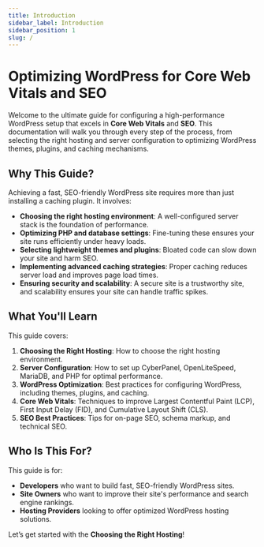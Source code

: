 ```yaml
---
title: Introduction
sidebar_label: Introduction
sidebar_position: 1
slug: /
---
```


# Optimizing WordPress for Core Web Vitals and SEO

Welcome to the ultimate guide for configuring a high-performance WordPress setup that excels in **Core Web Vitals** and **SEO**. This documentation will walk you through every step of the process, from selecting the right hosting and server configuration to optimizing WordPress themes, plugins, and caching mechanisms.

## Why This Guide?

Achieving a fast, SEO-friendly WordPress site requires more than just installing a caching plugin. It involves:

- **Choosing the right hosting environment**: A well-configured server stack is the foundation of performance.
- **Optimizing PHP and database settings**: Fine-tuning these ensures your site runs efficiently under heavy loads.
- **Selecting lightweight themes and plugins**: Bloated code can slow down your site and harm SEO.
- **Implementing advanced caching strategies**: Proper caching reduces server load and improves page load times.
- **Ensuring security and scalability**: A secure site is a trustworthy site, and scalability ensures your site can handle traffic spikes.

## What You'll Learn

This guide covers:

1. **Choosing the Right Hosting**: How to choose the right hosting environment.
2. **Server Configuration**: How to set up CyberPanel, OpenLiteSpeed, MariaDB, and PHP for optimal performance.
3. **WordPress Optimization**: Best practices for configuring WordPress, including themes, plugins, and caching.
4. **Core Web Vitals**: Techniques to improve Largest Contentful Paint (LCP), First Input Delay (FID), and Cumulative Layout Shift (CLS).
5. **SEO Best Practices**: Tips for on-page SEO, schema markup, and technical SEO.

## Who Is This For?

This guide is for:

- **Developers** who want to build fast, SEO-friendly WordPress sites.
- **Site Owners** who want to improve their site's performance and search engine rankings.
- **Hosting Providers** looking to offer optimized WordPress hosting solutions.

Let’s get started with the **Choosing the Right Hosting**!

